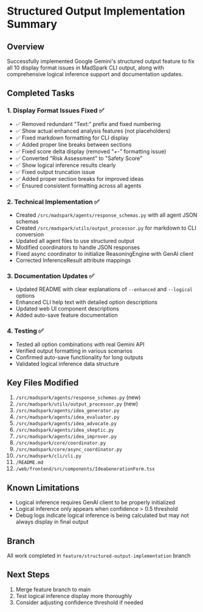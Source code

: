 # Structured Output Implementation Summary

## Overview
Successfully implemented Google Gemini's structured output feature to fix all 10 display format issues in MadSpark CLI output, along with comprehensive logical inference support and documentation updates.

## Completed Tasks

### 1. Display Format Issues Fixed ✅
- ✅ Removed redundant "Text:" prefix and fixed numbering
- ✅ Show actual enhanced analysis features (not placeholders)
- ✅ Fixed markdown formatting for CLI display
- ✅ Added proper line breaks between sections
- ✅ Fixed score delta display (removed "+-" formatting issue)
- ✅ Converted "Risk Assessment" to "Safety Score"
- ✅ Show logical inference results clearly
- ✅ Fixed output truncation issue
- ✅ Added proper section breaks for improved ideas
- ✅ Ensured consistent formatting across all agents

### 2. Technical Implementation ✅
- Created `/src/madspark/agents/response_schemas.py` with all agent JSON schemas
- Created `/src/madspark/utils/output_processor.py` for markdown to CLI conversion
- Updated all agent files to use structured output
- Modified coordinators to handle JSON responses
- Fixed async coordinator to initialize ReasoningEngine with GenAI client
- Corrected InferenceResult attribute mappings

### 3. Documentation Updates ✅
- Updated README with clear explanations of `--enhanced` and `--logical` options
- Enhanced CLI help text with detailed option descriptions
- Updated web UI component descriptions
- Added auto-save feature documentation

### 4. Testing ✅
- Tested all option combinations with real Gemini API
- Verified output formatting in various scenarios
- Confirmed auto-save functionality for long outputs
- Validated logical inference data structure

## Key Files Modified
1. `/src/madspark/agents/response_schemas.py` (new)
2. `/src/madspark/utils/output_processor.py` (new)
3. `/src/madspark/agents/idea_generator.py`
4. `/src/madspark/agents/idea_evaluator.py`
5. `/src/madspark/agents/idea_advocate.py`
6. `/src/madspark/agents/idea_skeptic.py`
7. `/src/madspark/agents/idea_improver.py`
8. `/src/madspark/core/coordinator.py`
9. `/src/madspark/core/async_coordinator.py`
10. `/src/madspark/cli/cli.py`
11. `/README.md`
12. `/web/frontend/src/components/IdeaGenerationForm.tsx`

## Known Limitations
- Logical inference requires GenAI client to be properly initialized
- Logical inference only appears when confidence > 0.5 threshold
- Debug logs indicate logical inference is being calculated but may not always display in final output

## Branch
All work completed in `feature/structured-output-implementation` branch

## Next Steps
1. Merge feature branch to main
2. Test logical inference display more thoroughly
3. Consider adjusting confidence threshold if needed